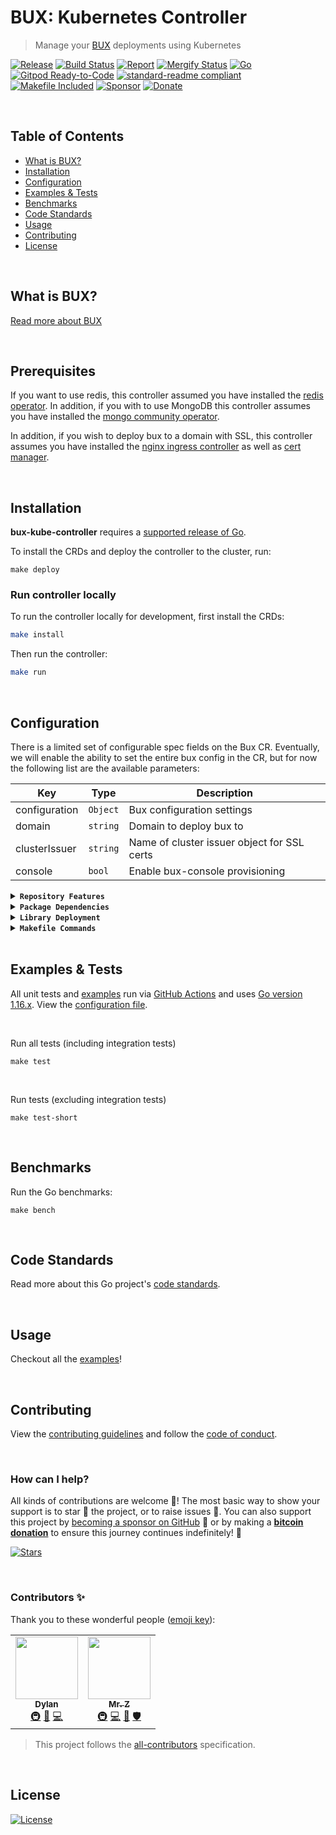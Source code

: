 # BUX: Kubernetes Controller
> Manage your [BUX](https://getbux.io) deployments using Kubernetes

[![Release](https://img.shields.io/github/release-pre/BuxOrg/bux-kube-controller.svg?logo=github&style=flat&v=2)](https://github.com/BuxOrg/bux-kube-controller/releases)
[![Build Status](https://img.shields.io/github/workflow/status/BuxOrg/bux-kube-controller/run-go-tests?logo=github&v=2)](https://github.com/BuxOrg/bux-kube-controller/actions)
[![Report](https://goreportcard.com/badge/github.com/BuxOrg/bux-kube-controller?style=flat&v=2)](https://goreportcard.com/report/github.com/BuxOrg/bux-kube-controller)
[![Mergify Status](https://img.shields.io/endpoint.svg?url=https://api.mergify.com/v1/badges/BuxOrg/bux-kube-controller&style=flat&v=2)](https://mergify.io)
[![Go](https://img.shields.io/github/go-mod/go-version/BuxOrg/bux-kube-controller?v=2)](https://golang.org/)
<br>
[![Gitpod Ready-to-Code](https://img.shields.io/badge/Gitpod-ready--to--code-blue?logo=gitpod&v=2)](https://gitpod.io/#https://github.com/BuxOrg/bux-kube-controller)
[![standard-readme compliant](https://img.shields.io/badge/readme%20style-standard-brightgreen.svg?style=flat&v=2)](https://github.com/RichardLitt/standard-readme)
[![Makefile Included](https://img.shields.io/badge/Makefile-Supported%20-brightgreen?=flat&logo=probot&v=2)](Makefile)
[![Sponsor](https://img.shields.io/badge/sponsor-BuxOrg-181717.svg?logo=github&style=flat&v=2)](https://github.com/sponsors/BuxOrg)
[![Donate](https://img.shields.io/badge/donate-bitcoin-ff9900.svg?logo=bitcoin&style=flat&v=2)](https://gobitcoinsv.com/#sponsor?utm_source=github&utm_medium=sponsor-link&utm_campaign=bux-kube-controller&utm_term=bux-kube-controller&utm_content=bux-kube-controller)

<br/>

## Table of Contents
- [What is BUX?](#what-is-bux)
- [Installation](#installation)
- [Configuration](#configuration)
- [Examples & Tests](#examples--tests)
- [Benchmarks](#benchmarks)
- [Code Standards](#code-standards)
- [Usage](#usage)
- [Contributing](#contributing)
- [License](#license)

<br/>

## What is BUX?
[Read more about BUX](https://getbux.io)

<br/>

## Prerequisites
If you want to use redis, this controller assumed you have installed the [redis
operator](https://github.com/spotahome/redis-operator). In addition, if you
with to use MongoDB this controller assumes you have installed the [mongo
community operator](https://github.com/mongodb/mongodb-kubernetes-operator).

In addition, if you wish to deploy bux to a domain with SSL, this controller
assumes you have installed the [nginx ingress
controller](https://kubernetes.github.io/ingress-nginx/) as well as [cert
manager](https://cert-manager.io/).

<br/>


## Installation

**bux-kube-controller** requires a [supported release of Go](https://golang.org/doc/devel/release.html#policy).

To install the CRDs and deploy the controller to the cluster, run:
```shell script
make deploy
```

### Run controller locally

To run the controller locally for development, first install the CRDs:
```bash
make install
```

Then run the controller:
```bash
make run
```

<br/>

## Configuration

There is a limited set of configurable spec fields on the Bux CR. Eventually,
we will enable the ability to set the entire bux config in the CR, but for now
the following list are the available parameters:

| Key           | Type     | Description                                 |
|---------------|----------|---------------------------------------------|
| configuration | `Object` | Bux configuration settings                  |
| domain        | `string` | Domain to deploy bux to                     |
| clusterIssuer | `string` | Name of cluster issuer object for SSL certs |
| console       | `bool`   | Enable bux-console provisioning             |

<details>
<summary><strong><code>Repository Features</code></strong></summary>
<br/>

This repository was created using [MrZ's `go-template`](https://github.com/mrz1836/go-template#about)

#### Built-in Features
- Continuous integration via [GitHub Actions](https://github.com/features/actions)
- Build automation via [Make](https://www.gnu.org/software/make)
- Dependency management using [Go Modules](https://github.com/golang/go/wiki/Modules)
- Code formatting using [gofumpt](https://github.com/mvdan/gofumpt) and linting with [golangci-lint](https://github.com/golangci/golangci-lint) and [yamllint](https://yamllint.readthedocs.io/en/stable/index.html)
- Unit testing with [testify](https://github.com/stretchr/testify), [race detector](https://blog.golang.org/race-detector), code coverage [HTML report](https://blog.golang.org/cover) and [Codecov report](https://codecov.io/)
- Releasing using [GoReleaser](https://github.com/goreleaser/goreleaser) on [new Tag](https://git-scm.com/book/en/v2/Git-Basics-Tagging)
- Dependency scanning and updating thanks to [Dependabot](https://dependabot.com) and [Nancy](https://github.com/sonatype-nexus-community/nancy)
- Security code analysis using [CodeQL Action](https://docs.github.com/en/github/finding-security-vulnerabilities-and-errors-in-your-code/about-code-scanning)
- Automatic syndication to [pkg.go.dev](https://pkg.go.dev/) on every release
- Generic templates for [Issues and Pull Requests](https://docs.github.com/en/communities/using-templates-to-encourage-useful-issues-and-pull-requests/configuring-issue-templates-for-your-repository) in GitHub
- All standard GitHub files such as `LICENSE`, `CONTRIBUTING.md`, `CODE_OF_CONDUCT.md`, and `SECURITY.md`
- Code [ownership configuration](.github/CODEOWNERS) for GitHub
- All your ignore files for [vs-code](.editorconfig), [docker](.dockerignore) and [git](.gitignore)
- Automatic sync for [labels](.github/labels.yml) into GitHub using a pre-defined [configuration](.github/labels.yml)
- Built-in powerful merging rules using [Mergify](https://mergify.io/)
- Welcome [new contributors](.github/mergify.yml) on their first Pull-Request
- Follows the [standard-readme](https://github.com/RichardLitt/standard-readme/blob/master/spec.md) specification
- [Visual Studio Code](https://code.visualstudio.com) configuration with [Go](https://code.visualstudio.com/docs/languages/go)
- (Optional) [Slack](https://slack.com), [Discord](https://discord.com) or [Twitter](https://twitter.com) announcements on new GitHub Releases
- (Optional) Easily add [contributors](https://allcontributors.org/docs/en/bot/installation) in any Issue or Pull-Request

</details>

<details>
<summary><strong><code>Package Dependencies</code></strong></summary>
<br/>

- [stretchr/testify](https://github.com/stretchr/testify)
</details>

<details>
<summary><strong><code>Library Deployment</code></strong></summary>
<br/>

Releases are automatically created when you create a new [git tag](https://git-scm.com/book/en/v2/Git-Basics-Tagging)!

If you want to manually make releases, please install GoReleaser:

[goreleaser](https://github.com/goreleaser/goreleaser) for easy binary or library deployment to GitHub and can be installed:
- **using make:** `make install-releaser`
- **using brew:** `brew install goreleaser`

The [.goreleaser.yml](.goreleaser.yml) file is used to configure [goreleaser](https://github.com/goreleaser/goreleaser).

<br/>

### Automatic Releases on Tag Creation (recommended)
Automatic releases via [GitHub Actions](.github/workflows/release.yml) from creating a new tag:
```shell
make tag version=1.2.3
```

<br/>

### Manual Releases (optional)
Use `make release-snap` to create a snapshot version of the release, and finally `make release` to ship to production (manually).

<br/>

</details>

<details>
<summary><strong><code>Makefile Commands</code></strong></summary>
<br/>

View all `makefile` commands
```shell script
make help
```

List of all current commands:
```text
bench            Run all benchmarks in the Go application
build            Build manager binary.
build-go         Build the Go application (locally)
clean-mods       Remove all the Go mod cache
controller-gen   Download controller-gen locally if necessary.
coverage         Shows the test coverage
deploy           Deploy controller to the K8s cluster specified in ~/.kube/config.
diff             Show the git diff
docker-build     Build docker image with the manager.
docker-push      Push docker image with the manager.
envtest          Download envtest-setup locally if necessary.
fmt              Run go fmt against code.
generate         Generate code containing DeepCopy, DeepCopyInto, and DeepCopyObject method implementations.
generate         Runs the go generate command in the base of the repo
godocs           Sync the latest tag with GoDocs
install          Install CRDs into the K8s cluster specified in ~/.kube/config.
install-all-contributors  Installs all contributors locally
install-go       Install the application (Using Native Go)
install-releaser  Install the GoReleaser application
kustomize        Download kustomize locally if necessary.
lint             Run the golangci-lint application (install if not found)
manifests        Generate WebhookConfiguration, ClusterRole and CustomResourceDefinition objects.
release          Full production release (creates release in GitHub)
release-snap     Test the full release (build binaries)
release-test     Full production test release (everything except deploy)
replace-version  Replaces the version in HTML/JS (pre-deploy)
run              Run a controller from your host.
tag              Generate a new tag and push (tag version=0.0.0)
tag-remove       Remove a tag if found (tag-remove version=0.0.0)
tag-update       Update an existing tag to current commit (tag-update version=0.0.0)
test             Runs lint and ALL tests
test-ci          Runs all tests via CI (exports coverage)
test-ci-no-race  Runs all tests via CI (no race) (exports coverage)
test-ci-short    Runs unit tests via CI (exports coverage)
test-no-lint     Runs just tests
test-short       Runs vet, lint and tests (excludes integration tests)
test-unit        Runs tests and outputs coverage
undeploy         Undeploy controller from the K8s cluster specified in ~/.kube/config. Call with ignore-not-found=true to ignore resource not found errors during deletion.
uninstall        Uninstall CRDs from the K8s cluster specified in ~/.kube/config. Call with ignore-not-found=true to ignore resource not found errors during deletion.
update           Update all project dependencies
update-contributors  Regenerates the contributors html/list
update-linter    Update the golangci-lint package (macOS only)
update-releaser  Update the goreleaser application
vet              Run go vet against code.
```
</details>

<br/>

## Examples & Tests
All unit tests and [examples](examples) run via [GitHub Actions](https://github.com/BuxOrg/bux-kube-controller/actions) and
uses [Go version 1.16.x](https://golang.org/doc/go1.16). View the [configuration file](.github/workflows/run-tests.yml).

<br/>

Run all tests (including integration tests)
```shell script
make test
```

<br/>

Run tests (excluding integration tests)
```shell script
make test-short
```

<br/>

## Benchmarks
Run the Go benchmarks:
```shell script
make bench
```

<br/>

## Code Standards
Read more about this Go project's [code standards](.github/CODE_STANDARDS.md).

<br/>

## Usage
Checkout all the [examples](examples)!

<br/>

## Contributing
View the [contributing guidelines](.github/CONTRIBUTING.md) and follow the [code of conduct](.github/CODE_OF_CONDUCT.md).

<br/>

### How can I help?
All kinds of contributions are welcome :raised_hands:!
The most basic way to show your support is to star :star2: the project, or to raise issues :speech_balloon:.
You can also support this project by [becoming a sponsor on GitHub](https://github.com/sponsors/mrz1836) :clap:
or by making a [**bitcoin donation**](https://gobitcoinsv.com/#sponsor?utm_source=github&utm_medium=sponsor-link&utm_campaign=bux-kube-controller&utm_term=bux-kube-controller&utm_content=bux-kube-controller) to ensure this journey continues indefinitely! :rocket:

[![Stars](https://img.shields.io/github/stars/BuxOrg/bux-kube-controller?label=Please%20like%20us&style=social)](https://github.com/BuxOrg/bux-kube-controller/stargazers)

<br/>

### Contributors ✨
Thank you to these wonderful people ([emoji key](https://allcontributors.org/docs/en/emoji-key)):

<!-- ALL-CONTRIBUTORS-LIST:START - Do not remove or modify this section -->
<!-- prettier-ignore-start -->
<!-- markdownlint-disable -->
<table>
  <tr>
    <td align="center"><a href="https://github.com/galt-tr"><img src="https://avatars.githubusercontent.com/u/64976002?v=4?s=100" width="100px;" alt=""/><br /><sub><b>Dylan</b></sub></a><br /><a href="#infra-galt-tr" title="Infrastructure (Hosting, Build-Tools, etc)">🚇</a> <a href="#maintenance-galt-tr" title="Maintenance">🚧</a> <a href="https://github.com/BuxOrg/bux-kube-controller/commits?author=galt-tr" title="Code">💻</a></td>
    <td align="center"><a href="https://mrz1818.com"><img src="https://avatars.githubusercontent.com/u/3743002?v=4?s=100" width="100px;" alt=""/><br /><sub><b>Mr. Z</b></sub></a><br /><a href="#infra-mrz1836" title="Infrastructure (Hosting, Build-Tools, etc)">🚇</a> <a href="https://github.com/BuxOrg/bux-kube-controller/commits?author=mrz1836" title="Code">💻</a> <a href="#maintenance-mrz1836" title="Maintenance">🚧</a> <a href="#security-mrz1836" title="Security">🛡️</a></td>
  </tr>
</table>

<!-- markdownlint-restore -->
<!-- prettier-ignore-end -->

<!-- ALL-CONTRIBUTORS-LIST:END -->

> This project follows the [all-contributors](https://github.com/all-contributors/all-contributors) specification.

<br/>

## License

[![License](https://img.shields.io/github/license/BuxOrg/bux-kube-controller.svg?style=flat&v=2)](LICENSE)
